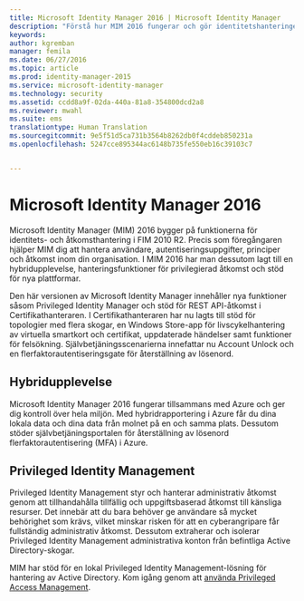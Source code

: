```yaml
---
title: Microsoft Identity Manager 2016 | Microsoft Identity Manager
description: "Förstå hur MIM 2016 fungerar och gör identitetshanteringen säkrare och enklare både lokalt och i molnet."
keywords: 
author: kgremban
manager: femila
ms.date: 06/27/2016
ms.topic: article
ms.prod: identity-manager-2015
ms.service: microsoft-identity-manager
ms.technology: security
ms.assetid: ccdd8a9f-02da-440a-81a8-354800dcd2a8
ms.reviewer: mwahl
ms.suite: ems
translationtype: Human Translation
ms.sourcegitcommit: 9e5f51d5ca731b3564b8262db0f4cddeb850231a
ms.openlocfilehash: 5247cce895344ac6148b735fe550eb16c39103c7


---
```


# Microsoft Identity Manager 2016
Microsoft Identity Manager (MIM) 2016 bygger på funktionerna för identitets- och åtkomsthantering i FIM 2010 R2. Precis som föregångaren hjälper MIM dig att hantera användare, autentiseringsuppgifter, principer och åtkomst inom din organisation.  I MIM 2016 har man dessutom lagt till en hybridupplevelse, hanteringsfunktioner för privilegierad åtkomst och stöd för nya plattformar.

Den här versionen av Microsoft Identity Manager innehåller nya funktioner såsom Privileged Identity Manager och stöd för REST API-åtkomst i Certifikathanteraren. I Certifikathanteraren har nu lagts till stöd för topologier med flera skogar, en Windows Store-app för livscykelhantering av virtuella smartkort och certifikat, uppdaterade händelser samt funktioner för felsökning. Självbetjäningsscenarierna innefattar nu Account Unlock och en flerfaktorautentiseringsgate för återställning av lösenord.

## Hybridupplevelse
Microsoft Identity Manager 2016 fungerar tillsammans med Azure och ger dig kontroll över hela miljön. Med hybridrapportering i Azure får du dina lokala data och dina data från molnet på en och samma plats. Dessutom stöder självbetjäningsportalen för återställning av lösenord flerfaktorautentisering (MFA) i Azure.

## Privileged Identity Management
Privileged Identity Management styr och hanterar administrativ åtkomst genom att tillhandahålla tillfällig och uppgiftsbaserad åtkomst till känsliga resurser. Det innebär att du bara behöver ge användare så mycket behörighet som krävs, vilket minskar risken för att en cyberangripare får fullständig administrativ åtkomst. Dessutom extraherar och isolerar Privileged Identity Management administrativa konton från befintliga Active Directory-skogar.

MIM har stöd för en lokal Privileged Identity Management-lösning för hantering av Active Directory. Kom igång genom att [använda Privileged Access Management](/microsoft-identity-manager/pam/privileged-identity-management-for-active-directory-domain-services).



<!--HONumber=Jun16_HO5-->


